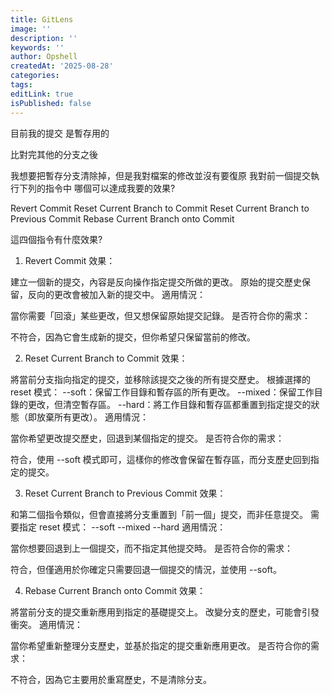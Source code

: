 ```yaml
---
title: GitLens
image: ''
description: ''
keywords: ''
author: Opshell
createdAt: '2025-08-28'
categories: 
tags: 
editLink: true
isPublished: false
---
```

目前我的提交  是暫存用的

比對完其他的分支之後

我想要把暫存分支清除掉，但是我對檔案的修改並沒有要復原
我對前一個提交執行下列的指令中 哪個可以達成我要的效果?

Revert Commit
Reset Current Branch to Commit
Reset Current Branch to Previous Commit
Rebase Current Branch onto Commit

這四個指令有什麼效果?

1. Revert Commit
效果：

建立一個新的提交，內容是反向操作指定提交所做的更改。
原始的提交歷史保留，反向的更改會被加入新的提交中。
適用情況：

當你需要「回滾」某些更改，但又想保留原始提交記錄。
是否符合你的需求：

不符合，因為它會生成新的提交，但你希望只保留當前的修改。

2. Reset Current Branch to Commit
效果：

將當前分支指向指定的提交，並移除該提交之後的所有提交歷史。
根據選擇的 reset 模式：
--soft：保留工作目錄和暫存區的所有更改。
--mixed：保留工作目錄的更改，但清空暫存區。
--hard：將工作目錄和暫存區都重置到指定提交的狀態（即放棄所有更改）。
適用情況：

當你希望更改提交歷史，回退到某個指定的提交。
是否符合你的需求：

符合，使用 --soft 模式即可，這樣你的修改會保留在暫存區，而分支歷史回到指定的提交。

3. Reset Current Branch to Previous Commit
效果：

和第二個指令類似，但會直接將分支重置到「前一個」提交，而非任意提交。
需要指定 reset 模式：
--soft
--mixed
--hard
適用情況：

當你想要回退到上一個提交，而不指定其他提交時。
是否符合你的需求：

符合，但僅適用於你確定只需要回退一個提交的情況，並使用 --soft。

4. Rebase Current Branch onto Commit
效果：

將當前分支的提交重新應用到指定的基礎提交上。
改變分支的歷史，可能會引發衝突。
適用情況：

當你希望重新整理分支歷史，並基於指定的提交重新應用更改。
是否符合你的需求：

不符合，因為它主要用於重寫歷史，不是清除分支。
